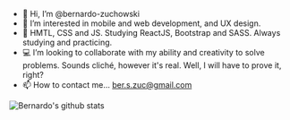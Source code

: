 - 👋 Hi, I’m @bernardo-zuchowski
- 👀 I’m interested in mobile and web development, and UX design.
- 🌱 HMTL, CSS and JS. Studying ReactJS, Bootstrap and SASS. Always studying and practicing.
- 💻 I’m looking to collaborate with my ability and creativity to solve problems. Sounds cliché, however it's real. Well, I will have to prove it, right?
- 📫 How to contact me... ber.s.zuc@gmail.com


![Bernardo's github stats](https://github-readme-stats.vercel.app/api?username=bernardo-zuchowski)
